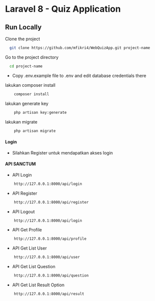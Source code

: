# Laravel 8 - Quiz Application

## Run Locally

Clone the project

```bash
  git clone https://github.com/mfikri4/WebQuizApp.git project-name
```

Go to the project directory

```bash
  cd project-name
```

-   Copy .env.example file to .env and edit database credentials there

lakukan composer install


```bash
    composer install
```

lakukan generate key

```bash
    php artisan key:generate
```

lakukan migrate

```bash
    php artisan migrate
```

#### Login

-   Silahkan Register untuk mendapatkan akses login


#### API SANCTUM

-   API Login
```bash
    http://127.0.0.1:8000/api/login
```

-   API Register
```bash
    http://127.0.0.1:8000/api/register
```

-   API Logout
```bash
    http://127.0.0.1:8000/api/login
```

-   API Get Profile
```bash
    http://127.0.0.1:8000/api/profile
```

-   API Get List User
```bash
    http://127.0.0.1:8000/api/user
```

-   API Get List Question
```bash
    http://127.0.0.1:8000/api/question
```

-   API Get List Result Option
```bash
    http://127.0.0.1:8000/api/result
```

